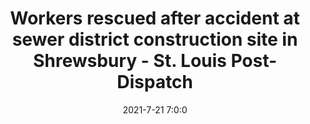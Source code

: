 ---
"title": "Workers rescued after accident at sewer district construction site in Shrewsbury - St. Louis Post-Dispatch"
"date": "2021-7-21 7:0:0"
"feed_name": "GOOGLENEWSCONSTRUCTION"
"feed_website": "https://news.google.com/search?q=construction%2Bincident&hl=en-US&gl=US&ceid=US:en"
"feed_rss": "https://news.google.com/rss/search?q=construction%2Bincident&hl=en-US&gl=US&ceid=US:en"
"link": "https://www.stltoday.com/news/local/metro/workers-rescued-after-accident-at-sewer-district-construction-site-in-shrewsbury/article_34766afd-fc87-5e19-b7d6-f5ce53a43ca7.html"
"file": "_posts/2021-1-1-a698fe9a26aca731653f408cc562beec2cd46e43.md"
"accident": "1"
"drilling": "1"
---